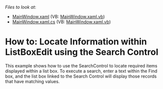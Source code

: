 <!-- default file list -->
*Files to look at*:

* [MainWindow.xaml](./CS/ListBoxFilteringUsingSearchPanel/MainWindow.xaml) (VB: [MainWindow.xaml.vb](./VB/ListBoxFilteringUsingSearchPanel/MainWindow.xaml.vb))
* [MainWindow.xaml.cs](./CS/ListBoxFilteringUsingSearchPanel/MainWindow.xaml.cs) (VB: [MainWindow.xaml.vb](./VB/ListBoxFilteringUsingSearchPanel/MainWindow.xaml.vb))
<!-- default file list end -->
# How to: Locate Information within ListBoxEdit using the Search Control


<p>This example shows how to use the SearchControl to locate required items displayed within a list box. To execute a search, enter a text within the Find box, and the list box linked to the Search Control will display those records that have matching values.</p>

<br/>


